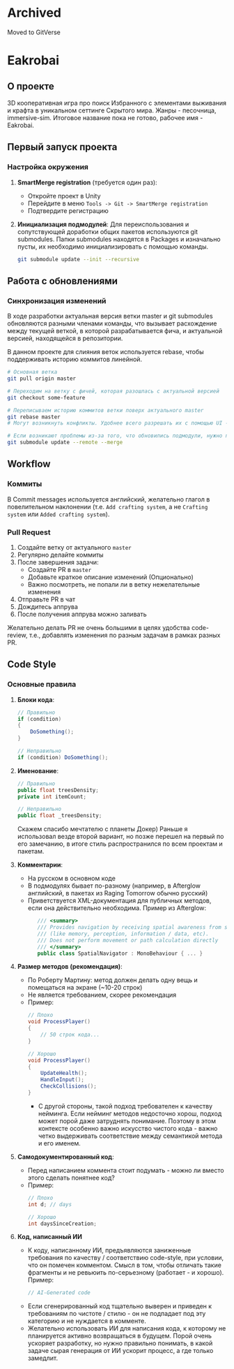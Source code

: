 # Archived
Moved to GitVerse

# Eakrobai

## О проекте
3D кооперативная игра про поиск Избранного с элементами выживания и крафта в уникальном сеттинге Скрытого мира. Жанры - песочница, immersive-sim.
Итоговое название пока не готово, рабочее имя - Eakrobai.

## Первый запуск проекта

### Настройка окружения
1. **SmartMerge registration** (требуется один раз):
   - Откройте проект в Unity
   - Перейдите в меню `Tools -> Git -> SmartMerge registration`
   - Подтвердите регистрацию

2. **Инициализация подмодулей**:
   Для переиспользования и сопутствующей доработки общих пакетов используются git submodules.
   Папки submodules находятся в Packages и изначально пусты, их необходимо инициализировать с помощью команды.
   ```bash
   git submodule update --init --recursive
   ```

## Работа с обновлениями

### Синхронизация изменений
В ходе разработки актуальная версия ветки master и git submodules обновляются разными членами команды, что вызывает расхождение между текущей веткой, в которой разрабатывается фича, и актуальной версией, находящейся в репозитории.

В данном проекте для слияния веток используется rebase, чтобы поддерживать историю коммитов линейной.
```bash
# Основная ветка
git pull origin master

# Переходим на ветку с фичей, которая разошлась с актуальной версией
git checkout some-feature

# Переписываем историю коммитов ветки поверх актуального master
git rebase master
# Могут возникнуть конфликты. Удобнее всего разрешать их с помощью UI - например, в VS Code есть встроенный интерфейс для этого.

# Если возникают проблемы из-за того, что обновились подмодули, нужно подтянуть актуальную версию подмодулей
git submodule update --remote --merge
```

## Workflow

### Коммиты
В Commit messages используется английский, желательно глагол в повелительном наклонении (т.е. `Add crafting system`, а не `Crafting system` или `Added crafting system`).

### Pull Request

1. Создайте ветку от актуального `master`
2. Регулярно делайте коммиты
3. После завершения задачи:
   - Создайте PR в `master`
   - Добавьте краткое описание изменений (Опционально)
   - Важно посмотреть, не попали ли в ветку нежелательные изменения
4. Отправьте PR в чат
5. Дождитесь аппрува
6. После получения аппрува можно заливать

Желательно делать PR не очень большими в целях удобства code-review, т.е., добавлять изменения по разным задачам в рамках разных PR.

## Code Style

### Основные правила
1. **Блоки кода**:
   ```csharp
   // Правильно
   if (condition)
   {
       DoSomething();
   }

   // Неправильно
   if (condition) DoSomething();
   ```

2. **Именование**:
   ```csharp
   // Правильно
   public float treesDensity;
   private int itemCount;

   // Неправильно
   public float _treesDensity;
   ```
   Скажем спасибо мечтателю с планеты Докер) Раньше я использовал везде второй вариант, но позже перешел на первый по его замечанию, в итоге стиль распространился по всем проектам и пакетам.

3. **Комментарии**:
   - На русском в основном коде
   - В подмодулях бывает по-разному (например, в Afterglow английский, в пакетах из Raging Tomorrow обычно русский)
   - Приветствуется XML-документация для публичных методов, если она действительно необходима.
   Пример из Afterglow:
     ```csharp
        /// <summary>
        /// Provides navigation by receiving spatial awareness from specified providers
        /// (like memory, perception, information / data, etc).
        /// Does not perform movement or path calculation directly
        /// </summary>
        public class SpatialNavigator : MonoBehaviour { ... }
     ```

4. **Размер методов (рекомендация)**:
   - По Роберту Мартину: метод должен делать одну вещь и помещаться на экране (~10-20 строк)
   - Не является требованием, скорее рекомендация
   - Пример:
     ```csharp
     // Плохо
     void ProcessPlayer()
     {
         // 50 строк кода...
     }

     // Хорошо
     void ProcessPlayer()
     {
         UpdateHealth();
         HandleInput();
         CheckCollisions();
     }
     ```
     - С другой стороны, такой подход требователен к качеству нейминга. Если нейминг методов недосточно хорош, подход может порой даже затруднять понимание. Поэтому в этом контексте особенно важно искусство чистого кода - важно четко выдерживать соответствие между семантикой метода и его именем.

5. **Самодокументированный код**:
   - Перед написанием коммента стоит подумать - можно ли вместо этого сделать понятнее код?
   - Пример:
     ```csharp
     // Плохо
     int d; // days

     // Хорошо
     int daysSinceCreation;
     ```
6. **Код, написанный ИИ**
   - К коду, написанному ИИ, предъявляются заниженные требования по качеству / соответствию code-style, при условии, что он помечен комментом. Смысл в том, чтобы отличать такие фрагменты и не ревьюить по-серьезному (работает - и хорошо).
   Пример:
     ```csharp
     // AI-Generated code
     ```
   - Если сгенерированный код тщательно выверен и приведен к требованиям по чистоте / стилю - он не подпадает под эту категорию и не нуждается в комменте.
   - Желательно использовать ИИ для написания кода, к которому не планируется активно возвращаться в будущем. Порой очень ускоряет разработку, но нужно правильно понимать, в какой задаче сырая генерация от ИИ ускорит процесс, а где только замедлит.

